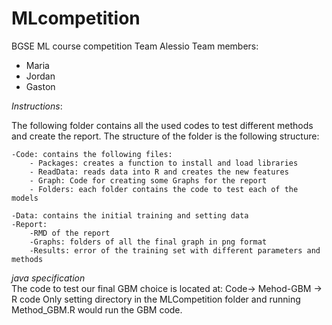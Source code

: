 # MLcompetition
BGSE ML course competition
Team Alessio
Team members:
* Maria
* Jordan
* Gaston

*Instructions*:  

The following folder contains all the used codes to test different methods and create the report. The structure of the folder is the following structure:

	-Code: contains the following files:
		- Packages: creates a function to install and load libraries
		- ReadData: reads data into R and creates the new features
		- Graph: Code for creating some Graphs for the report
		- Folders: each folder contains the code to test each of the models
		
	-Data: contains the initial training and setting data
	-Report: 
		-RMD of the report
		-Graphs: folders of all the final graph in png format
		-Results: error of the training set with different parameters and methods
	
*java specification*		
The code to test our final GBM choice is located at: Code-> Mehod-GBM -> R code
Only setting directory in the MLCompetition folder and running Method_GBM.R would run the GBM code.
